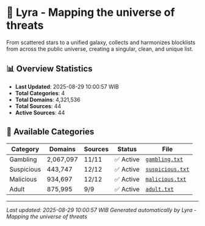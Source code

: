 # 🌌 Lyra - Mapping the universe of threats

From scattered stars to a unified galaxy, collects and harmonizes blocklists from across the public universe, creating a singular, clean, and unique list.

## 📊 Overview Statistics

- **Last Updated**: 2025-08-29 10:00:57 WIB
- **Total Categories**: 4
- **Total Domains**: 4,321,536
- **Total Sources**: 44
- **Active Sources**: 44

## 📂 Available Categories

| Category | Domains | Sources | Status | File |
|----------|---------|---------|--------|------|
| Gambling | 2,067,097 | 11/11 | ✅ Active | [`gambling.txt`](blocklist/gambling.txt) |
| Suspicious | 443,747 | 12/12 | ✅ Active | [`suspicious.txt`](blocklist/suspicious.txt) |
| Malicious | 934,697 | 12/12 | ✅ Active | [`malicious.txt`](blocklist/malicious.txt) |
| Adult | 875,995 | 9/9 | ✅ Active | [`adult.txt`](blocklist/adult.txt) |


---

*Last updated: 2025-08-29 10:00:57 WIB*
*Generated automatically by Lyra - Mapping the universe of threats*
